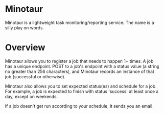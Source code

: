 # Minotaur

Minotaur is a lightweight task monitoring/reporting service. The name is a silly
play on words.

# Overview

Minotaur allows you to register a job that needs to happen 1+ times. A job has a
unique endpoint. POST to a job's endpoint with a status value (a string no
greater than 256 characters), and Minotaur records an instance of that job
(successful or otherwise).

Minotaur also allows you to set expected status(es) and schedule for a job. For
example, a job is expected to finish with status 'success' at least once a day,
except on weekends.

If a job doesn't get run according to your schedule, it sends you an email.

